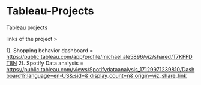 # Tableau-Projects
Tableau projects 

links of the project >

1).  Shopping behavior dashboard = https://public.tableau.com/app/profile/michael.ale5896/viz/shared/T7KFFDT8N
2).  Spotify Data analysis = https://public.tableau.com/views/Spotifydataanalysis_17129971239810/Dashboard1?:language=en-US&:sid=&:display_count=n&:origin=viz_share_link
